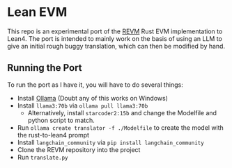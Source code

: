 
# Lean EVM

This repo is an experimental port of the [REVM](https://github.com/bluealloy/revm) Rust EVM implementation to Lean4. The port is intended to mainly work on the basis of using an LLM to give an initial rough buggy translation, which can then be modified by hand.

## Running the Port

To run the port as I have it, you will have to do several things:

* Install [Ollama](https://ollama.com/) (Doubt any of this works on Windows)
* Install `llama3:70b` via `ollama pull llama3:70b`
  * Alternatively, install `starcoder2:15b` and change the Modelfile and python script to match.
* Run `ollama create translator -f ./Modelfile` to create the model with the rust-to-lean4 prompt
* Install `langchain_community` via `pip install langchain_community`
* Clone the REVM repository into the project
* Run `translate.py`

